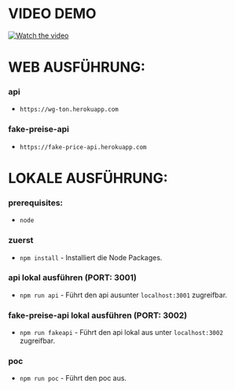 # VIDEO DEMO
[![Watch the video]()](https://www.youtube.com/embed/DWmP7CyjJ_w)

# WEB AUSFÜHRUNG:

### api 
* ```https://wg-ton.herokuapp.com```
### fake-preise-api
* ```https://fake-price-api.herokuapp.com```

# LOKALE AUSFÜHRUNG:

### prerequisites:
* ```node```
### zuerst
* ```npm install``` - Installiert die Node Packages.
### api lokal ausführen (PORT: 3001)
* ```npm run api``` - Führt den api ausunter ```localhost:3001``` zugreifbar.
### fake-preise-api lokal ausführen  (PORT: 3002)
* ```npm run fakeapi``` - Führt den api lokal aus unter ```localhost:3002``` zugreifbar.
### poc 
* ```npm run poc``` - Führt den poc aus.

